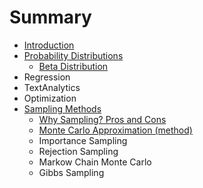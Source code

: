 # Summary

* [Introduction](README.md)
* [Probability Distributions](ProbabilityDistributions/ProbabilityDistributions.md)
   * [Beta Distribution](ProbabilityDistributions/BetaDistribution.md)
* Regression
* TextAnalytics
* Optimization
* [Sampling Methods](SamplingMethods/SamplingMethods.md)
   * [Why Sampling? Pros and Cons](SamplingMethods/WhySampling.md)
   * [Monte Carlo Approximation (method)](SamplingMethods/monte_carlo_method.md)
   * Importance Sampling
   * Rejection Sampling
   * Markow Chain Monte Carlo
   * Gibbs Sampling


